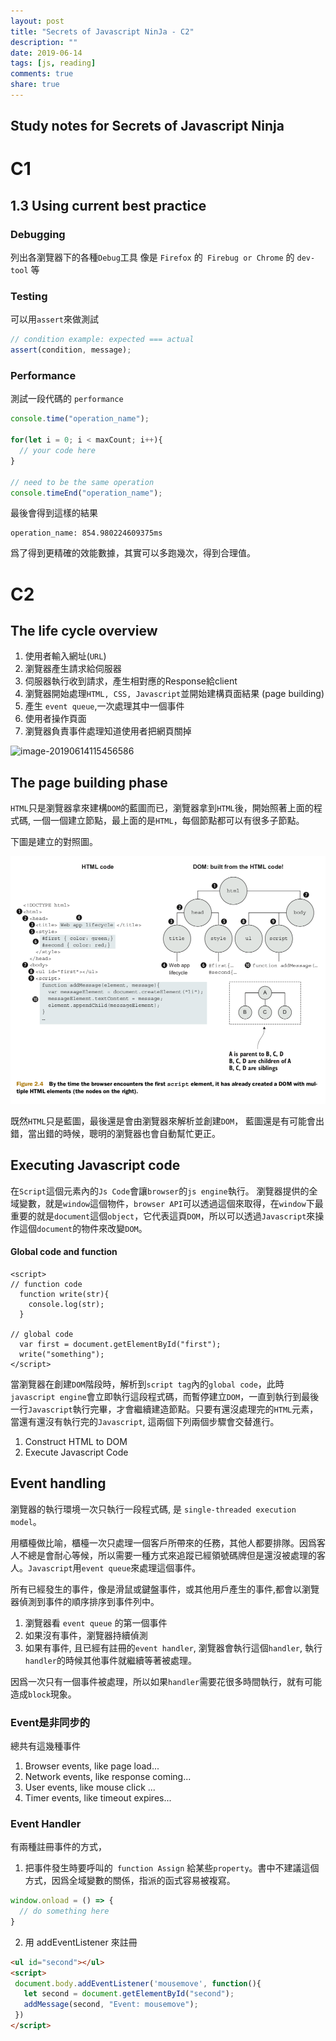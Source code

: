 ```yaml
---
layout: post
title: "Secrets of Javascript NinJa - C2"
description: ""
date: 2019-06-14
tags: [js, reading]
comments: true
share: true
---
```

Study notes for Secrets of Javascript Ninja
---



# C1

## 1.3 Using current best practice
### Debugging

列出各瀏覽器下的各種`Debug`工具
像是 `Firefox` 的` Firebug or Chrome` 的 `dev-tool` 等

### Testing
可以用`assert`來做測試

```js
// condition example: expected === actual
assert(condition, message);

```
### Performance
測試一段代碼的 `performance`
```js
console.time("operation_name");

for(let i = 0; i < maxCount; i++){
  // your code here
}

// need to be the same operation
console.timeEnd("operation_name");

```

最後會得到這樣的結果

```
operation_name: 854.980224609375ms
```

爲了得到更精確的效能數據，其實可以多跑幾次，得到合理值。





# C2

## The life cycle overview
1. 使用者輸入網址(`URL`)
2. 瀏覽器產生請求給伺服器
3. 伺服器執行收到請求，產生相對應的Response給client
4. 瀏覽器開始處理`HTML, CSS, Javascript`並開始建構頁面結果 (page building)
5. 產生 `event queue`,一次處理其中一個事件
6. 使用者操作頁面
7. 瀏覽器負責事件處理知道使用者把網頁關掉



![image-20190614115456586](./images/image-20190614115456586.png)



## The page building phase



`HTML`只是瀏覽器拿來建構`DOM`的藍圖而已，瀏覽器拿到`HTML`後，開始照著上面的程式碼, 一個一個建立節點，最上面的是`HTML`，每個節點都可以有很多子節點。

下圖是建立的對照圖。

![image-20190614115937301](./images/image-20190614115937301.png)



既然`HTML`只是藍圖，最後還是會由瀏覽器來解析並創建`DOM`， 藍圖還是有可能會出錯，當出錯的時候，聰明的瀏覽器也會自動幫忙更正。





## Executing Javascript code
在`Script`這個元素內的`Js Code`會讓`browser`的`js engine`執行。
瀏覽器提供的全域變數，就是`window`這個物件，`browser API`可以透過這個來取得，在`window`下最重要的就是`document`這個`object`，它代表這頁`DOM`，所以可以透過`Javascript`來操作這個`document`的物件來改變`DOM`。


#### Global code and function

```
<script>
// function code
  function write(str){
    console.log(str);
  }

// global code
  var first = document.getElementById("first");
  write("something");
</script>
```

當瀏覽器在創建`DOM`階段時，解析到`script tag`內的`global code`，此時`javascript engine`會立即執行這段程式碼，而暫停建立`DOM`，一直到執行到最後一行`Javascript`執行完畢，才會繼續建造節點。只要有還沒處理完的`HTML`元素，當還有還沒有執行完的`Javascript`, 這兩個下列兩個步驟會交替進行。

1. Construct HTML to DOM
2. Execute Javascript Code



## Event handling

瀏覽器的執行環境一次只執行一段程式碼, 是 `single-threaded execution model`。

用櫃檯做比喻，櫃檯一次只處理一個客戶所帶來的任務，其他人都要排隊。因爲客人不總是會耐心等候，所以需要一種方式來追蹤已經領號碼牌但是還沒被處理的客人。`Javascript`用`event queue`來處理這個事件。

所有已經發生的事件，像是滑鼠或鍵盤事件，或其他用戶產生的事件,都會以瀏覽器偵測到事件的順序排序到事件列中。

1. 瀏覽器看 `event queue` 的第一個事件
2. 如果沒有事件，瀏覽器持續偵測
3. 如果有事件, 且已經有註冊的`event handler`, 瀏覽器會執行這個`handler`, 執行`handler`的時候其他事件就繼續等著被處理。
   

因爲一次只有一個事件被處理，所以如果`handler`需要花很多時間執行，就有可能造成`block`現象。



### Event是非同步的

總共有這幾種事件
1. Browser events, like page load...
2. Network events, like response coming...
3. User events, like mouse click ...
4. Timer events, like timeout expires...



### Event Handler

有兩種註冊事件的方式，
1. 把事件發生時要呼叫的` function Assign` 給某些` property `。書中不建議這個方式，因爲全域變數的關係，指派的函式容易被複寫。

  ```js
  window.onload = () => {
    // do something here
  }
  ```
2. 用 addEventListener 來註冊

```html
<ul id="second"></ul>
<script>
 document.body.addEventListener('mousemove', function(){
   let second = document.getElementById("second");
   addMessage(second, "Event: mousemove");
 })
</script>
```